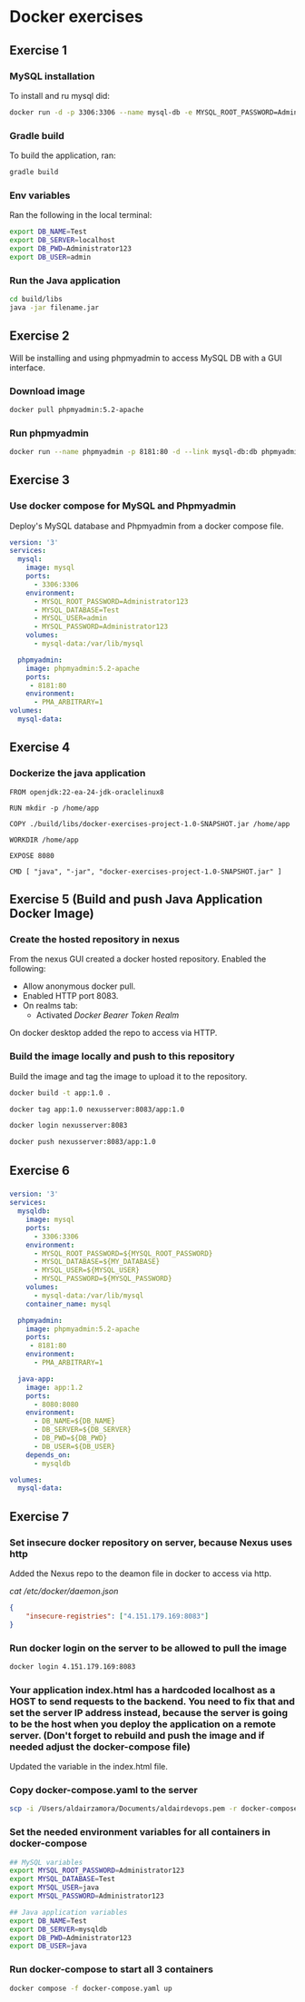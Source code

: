 # Docker exercises

## Exercise 1

### MySQL installation

To install and ru mysql did:

```bash
docker run -d -p 3306:3306 --name mysql-db -e MYSQL_ROOT_PASSWORD=Administrator123 -e MYSQL_DATABASE=Test -e MYSQL_USER=admin -e MYSQL_PASSWORD=Administrator123 mysql:8.2.0-oracle
```

### Gradle build

To build the application, ran:

```bash
gradle build
```

### Env variables

Ran the following in the local terminal:

```bash
export DB_NAME=Test
export DB_SERVER=localhost
export DB_PWD=Administrator123
export DB_USER=admin
```

### Run the Java application

```bash
cd build/libs
java -jar filename.jar
```

## Exercise 2

Will be installing and using phpmyadmin to access MySQL DB with a GUI interface.

### Download image

```bash
docker pull phpmyadmin:5.2-apache
```

### Run phpmyadmin

```bash
docker run --name phpmyadmin -p 8181:80 -d --link mysql-db:db phpmyadmin:5.2-apache
```

## Exercise 3

### Use docker compose for MySQL and Phpmyadmin

Deploy's MySQL database and Phpmyadmin from a docker compose file.

```yaml
version: '3'
services:
  mysql:
    image: mysql
    ports:
      - 3306:3306
    environment:
      - MYSQL_ROOT_PASSWORD=Administrator123
      - MYSQL_DATABASE=Test
      - MYSQL_USER=admin
      - MYSQL_PASSWORD=Administrator123
    volumes:
      - mysql-data:/var/lib/mysql

  phpmyadmin:
    image: phpmyadmin:5.2-apache
    ports:
     - 8181:80
    environment:
      - PMA_ARBITRARY=1
volumes:
  mysql-data:
```

## Exercise 4

### Dockerize the java application

```Docker
FROM openjdk:22-ea-24-jdk-oraclelinux8

RUN mkdir -p /home/app

COPY ./build/libs/docker-exercises-project-1.0-SNAPSHOT.jar /home/app

WORKDIR /home/app

EXPOSE 8080

CMD [ "java", "-jar", "docker-exercises-project-1.0-SNAPSHOT.jar" ]
```

## Exercise 5 (Build and push Java Application Docker Image)

### Create the hosted repository in nexus
From the nexus GUI created a docker hosted repository.
Enabled the following:
- Allow anonymous docker pull.
- Enabled HTTP port 8083.
- On realms tab:
  - Activated *Docker Bearer Token Realm*

On docker desktop added the repo to access via HTTP.

### Build the image locally and push to this repository
Build the image and tag the image to upload it to the repository.

```bash
docker build -t app:1.0 .

docker tag app:1.0 nexusserver:8083/app:1.0

docker login nexusserver:8083

docker push nexusserver:8083/app:1.0
```

## Exercise 6

###

```yaml
version: '3'
services:
  mysqldb:
    image: mysql
    ports:
      - 3306:3306
    environment:
      - MYSQL_ROOT_PASSWORD=${MYSQL_ROOT_PASSWORD}
      - MYSQL_DATABASE=${MY_DATABASE}
      - MYSQL_USER=${MYSQL_USER}
      - MYSQL_PASSWORD=${MYSQL_PASSWORD}
    volumes:
      - mysql-data:/var/lib/mysql
    container_name: mysql

  phpmyadmin:
    image: phpmyadmin:5.2-apache
    ports:
     - 8181:80
    environment:
      - PMA_ARBITRARY=1

  java-app:
    image: app:1.2
    ports:
      - 8080:8080
    environment:
      - DB_NAME=${DB_NAME}
      - DB_SERVER=${DB_SERVER}
      - DB_PWD=${DB_PWD}
      - DB_USER=${DB_USER}
    depends_on:
      - mysqldb

volumes:
  mysql-data:
```

## Exercise 7

### Set insecure docker repository on server, because Nexus uses http
Added the Nexus repo to the deamon file in docker to access via http. 

*cat /etc/docker/daemon.json*
```json
{
	"insecure-registries": ["4.151.179.169:8083"]
}
```

### Run docker login on the server to be allowed to pull the image
```bash
docker login 4.151.179.169:8083
```

### Your application index.html has a hardcoded localhost as a HOST to send requests to the backend. You need to fix that and set the server IP address instead, because the server is going to be the host when you deploy the application on a remote server. (Don't forget to rebuild and push the image and if needed adjust the docker-compose file)

Updated the variable in the index.html file.

### Copy docker-compose.yaml to the server
```bash
scp -i /Users/aldairzamora/Documents/aldairdevops.pem -r docker-compose.yaml azureuser@4.151.146.65:/home/azureuser/application/
```

### Set the needed environment variables for all containers in docker-compose
```bash
## MySQL variables
export MYSQL_ROOT_PASSWORD=Administrator123
export MYSQL_DATABASE=Test
export MYSQL_USER=java
export MYSQL_PASSWORD=Administrator123

## Java application variables
export DB_NAME=Test
export DB_SERVER=mysqldb
export DB_PWD=Administrator123
export DB_USER=java
```

### Run docker-compose to start all 3 containers
```bash
docker compose -f docker-compose.yaml up
```

